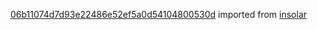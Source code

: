 [06b11074d7d93e22486e52ef5a0d54104800530d](https://github.com/insolar/insolar/commit/06b11074d7d93e22486e52ef5a0d54104800530d) imported from [insolar](https://github.com/insolar/insolar)
